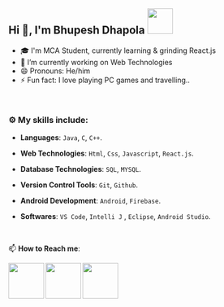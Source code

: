 ## Hi 👋, I'm Bhupesh Dhapola <img src="https://media4.giphy.com/media/PgnpGT8tJsWfNabS8d/giphy.gif" width="50"> 
- 🎓 I'm MCA Student, currently learning & grinding React.js 
- 🔭 I’m currently working on Web Technologies
- 😄 Pronouns: He/him
- ⚡ Fun fact: I love playing PC games and travelling..

<br>


### :gear: My skills include:

- **Languages**: `Java`, `C`, `C++`.

- **Web Technologies**: `Html`, `Css`, `Javascript`, `React.js`.

- **Database Technologies**: `SQL`, `MYSQL`.

- **Version Control Tools**: `Git`, `Github`.

- **Android Development**: `Android`, `Firebase`.

- **Softwares**: `VS Code`, `Intelli J` , `Eclipse`, `Android Studio`.


<br>


📫 **How to Reach me**: 
 

<a href="https://www.linkedin.com/in/bhupesh-dhapola-aa3990173">
  <img align="left" width=70px src="https://img.icons8.com/clouds/100/000000/linkedin.png"/>
</a> 
<a href="mailto:bhupeshdhapola@gmail.com">
  <img align="left" width=70px src="https://img.icons8.com/clouds/100/000000/gmail.png"/>
</a>
<a href="https://instagram.com/bhupesh_dhapola__">
  <img align="left" width=70px src="https://img.icons8.com/clouds/100/000000/instagram.png"/>
</a>

</br>
<br>
<br>
<br>
<br>
